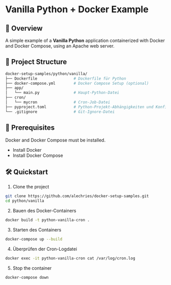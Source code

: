 # Vanilla Python + Docker Example

## 🚀 Overview

A simple example of a **Vanilla Python** application containerized with Docker and Docker Compose, using an Apache web server.

## 📁 Project Structure

```bash
docker-setup-samples/python/vanilla/
├── Dockerfile                # Dockerfile für Python
├── docker-compose.yml        # Docker Compose Setup (optional)
├── app/
│   └── main.py               # Haupt-Python-Datei
├── cron/
│   └── mycron                # Cron-Job-Datei
├── pyproject.toml            # Python-Projekt-Abhängigkeiten und Konfiguration
└── .gitignore                # Git-Ignore-Datei

```


## 📝 Prerequisites
Docker and Docker Compose must be installed.

- Install Docker
- Install Docker Compose

## 🛠️ Quickstart

1. Clone the project
```bash
git clone https://github.com/alechries/docker-setup-samples.git
cd python/vanilla
```
2. Bauen des Docker-Containers
```bash
docker build -t python-vanilla-cron .
```
3. Starten des Containers
```bash
docker-compose up --build
```
4. Überprüfen der Cron-Logdatei
```bash
docker exec -it python-vanilla-cron cat /var/log/cron.log
```
5. Stop the container
```bash
docker-compose down
```
